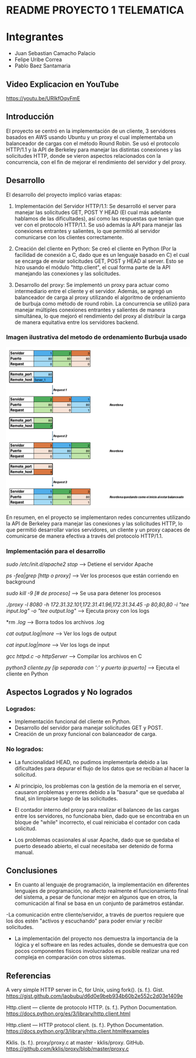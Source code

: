 # README PROYECTO 1 TELEMATICA

# Integrantes
- Juan Sebastian Camacho Palacio
- Felipe Uribe Correa
- Pablo Baez Santamaria

## Video Explicacion en YouTube
<https://youtu.be/URIkfOqyFmE>

## Introducción

El proyecto se centró en la implementación de un cliente, 3 servidores basados en AWS usando Ubuntu y un proxy el cual implementaba un balanceador de cargas con el método Round Robin. Se usó el protocolo HTTP/1.1 y la API de Berkeley para manejar las distintas conexiones y las solicitudes HTTP, donde se vieron aspectos relacionados con la concurrencia, con el fin de mejorar el rendimiento del servidor y del proxy.

## Desarrollo

El desarrollo del proyecto implicó varias etapas:

1. Implementación del Servidor HTTP/1.1: Se desarrolló el server para manejar las solicitudes GET, POST Y HEAD (El cual más adelante hablamos de las dificultades), así como las respuestas que tenían que ver con el protocolo HTTP/1.1. Se usó además la API para manejar las conexiones entrantes y salientes, lo que permitió al servidor comunicarse con los clientes correctamente.

2. Creación del cliente en Python: Se creó el cliente en Python (Por la facilidad de conexión a C, dado que es un lenguaje basado en C) el cual se encarga de enviar solicitudes GET, POST y HEAD al server. Esto se hizo usando el módulo "http.client", el cual forma parte de la API manejando las conexiones y las solicitudes.

3. Desarrollo del proxy: Se implementó un proxy para actuar como intermediario entre el cliente y el servidor. Además, se agregó un balanceador de carga al proxy utilizando el algoritmo de ordenamiento de burbuja como método de round robin. La concurrencia se utilizó para manejar múltiples conexiones entrantes y salientes de manera simultánea, lo que mejoró el rendimiento del proxy al distribuir la carga de manera equitativa entre los servidores backend.

### Imagen ilustrativa del metodo de ordenamiento Burbuja usado

![Balanceador de cargas](https://github.com/PabloBaezS/HTTP-Proxy-Telematica-Proyecto-1/blob/main/Balanceador%20de%20cargas.png)


En resumen, en el proyecto se implementaron redes concurrentes utilizando la API de Berkeley para manejar las conexiones y las solicitudes HTTP, lo que permitió desarrollar varios servidores, un cliente y un proxy capaces de comunicarse de manera efectiva a través del protocolo HTTP/1.1.

### Implementación para el desarrollo

*sudo /etc/init.d/apache2 stop*   -->  Detiene el servidor Apache

*ps -fea|grep [http o proxy]*  --> Ver los procesos que están corriendo en background

*sudo kill -9 [# de proceso]* --> Se usa para detener los procesos 

*./proxy -l 8080 -h 172.31.32.101,172.31.41.96,172.31.34.45 -p 80,80,80 -i "tee input.log" -o "tee output.log"*   --> Ejecuta proxy con los logs

*rm *.log*  --> Borra todos los archivos .log

*cat output.log|more*    -->  Ver los logs de output

*cat input.log|more*    -->  Ver los logs de input

*gcc httpd.c -o httpServer* --> Compilar los archivos en C

*python3 cliente.py  [ip separada con ':' y puerto ip:puerto]* --> Ejecuta el cliente en Python

## Aspectos Logrados y No logrados

### Logrados:
- Implementación funcional del cliente en Python.
- Desarrollo del servidor para manejar solicitudes GET y POST.
- Creación de un proxy funcional con balanceador de carga.

### No logrados:

- La funcionalidad HEAD, no pudimos implementarla debido a las dificultades para depurar el flujo de los datos que se recibían al hacer la solicitud.

- Al principio, los problemas con la gestión de la memoria en el server, causaron problemas y errores debido a la "basura" que se quedaba al final, sin limpiarse luego de las solicitudes.

- El contador interno del proxy para realizar el balanceo de las cargas entre los servidores, no funcionaba bien, dado que se encontraba en un bloque de "while" incorrecto, el cual reiniciaba el contador con cada solicitud.

- Los problemas ocasionales al usar Apache, dado que se quedaba el puerto deseado abierto, el cual necesitaba ser detenido de forma manual.

## Conclusiones

- En cuanto al lenguaje de programación, la implementación en diferentes lenguajes de programación, no afecto realmente el funcionamiento final del sistema, a pesar de funcionar mejor en algunos que en otros, la comunicación al final se basa en un conjunto de parámetros estándar.

-La comunicación entre cliente/servidor, a través de puertos requiere que los dos estén "activos y escuchando" para poder enviar y recibir solicitudes.

- La implementación del proyecto nos demuestra la importancia de la lógica y el software en las redes actuales, donde se demuestra que con pocos componentes físicos involucrados es posible realizar una red compleja en comparación con otros sistemas.

## Referencias

A very simple HTTP server in C, for Unix, using fork(). (s. f.). Gist. https://gist.github.com/laobubu/d6d0e9beb934b60b2e552c2d03e1409e 

Http.client — cliente de protocolo HTTP. (s. f.). Python Documentation. https://docs.python.org/es/3/library/http.client.html 

Http.client — HTTP protocol client. (s. f.). Python Documentation. https://docs.python.org/3/library/http.client.html#examples 

Kklis. (s. f.). proxy/proxy.c at master · kklis/proxy. GitHub. https://github.com/kklis/proxy/blob/master/proxy.c
